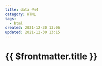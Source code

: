 ```yaml
---
title: data 속성
category: HTML
tags:
  - html
created: 2021-12-30 13:06
updated: 2021-12-30 13:15
---
```


# {{ $frontmatter.title }}
